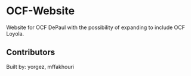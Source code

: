 # OCF-Website
Website for OCF DePaul with the possibility of expanding to include OCF Loyola.


## Contributors
Built by: yorgez, mffakhouri
